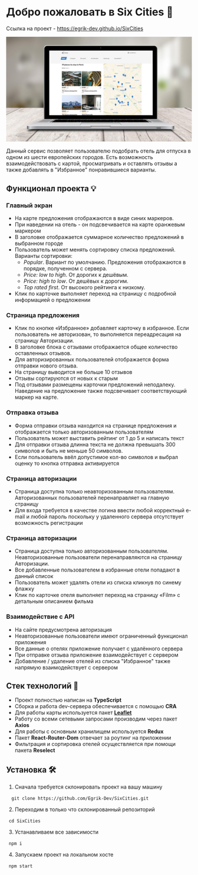 # Добро пожаловать в Six Cities 🎉

Ссылка на проект - https://egrik-dev.github.io/SixCities

![screenshot](./public/img/screenshot)

Данный сервис позволяет пользователю подобрать отель для отпуска в одном из шести европейских городов. Есть возможность взаимодействовать с картой, просматривать и оставлять отзывы а также добавлять в "Избранное" понравившиеся варианты.

## Функционал проекта 💡

### Главный экран

- На карте предложения отображаются в виде синих маркеров.
- При наведении на отель - он подсвечивается на карте оранжевым маркером
- В заголовке отображается суммарное количество предложений в выбранном городе
- Пользователь может менять сортировку списка предложений. Варианты сортировки:
    + _Popular_. Вариант по умолчанию. Предложения отображаются в порядке, полученном с сервера.
    + _Price: low to high_. От дорогих к дешёвым.
    + _Price: high to low_. От дешёвых к дорогим.
    + _Top rated first_. От высокого рейтинга к низкому.
- Клик по карточке выполняет переход на страницу с подробной информацией о предложении

### Страница предложения

- Клик по кнопке «Избранное» добавляет карточку в избранное. Если пользователь не авторизован, то выполняется переадресация на страницу Авторизации.
- В заголовке блока с отзывами отображается общее количество оставленных отзывов.
- Для авторизированных пользователей отображается форма отправки нового отзыва.
- На страницу выводится не больше 10 отзывов
- Отзывы сортируются от новых к старым
- Под отзывами размещены карточки предложений неподалеку. Наведение на предложение также подсвечивает соответствующий маркер на карте.

### Отправка отзыва

- Форма отправки отзыва находится на странице предложения и отображается только авторизованным пользователям
- Пользователь может выставить рейтинг от 1 до 5 и написать текст
- Для отправки отзыва длинна текста не должна превышать 300 символов и быть не меньше 50 символов.
- Если пользователь ввёл допустимое кол-во символов и выбрал оценку то кнопка отправка активируется

### Страница авторизации

- Страница доступна только неавторизованным пользователям. Авторизованных пользователей перенаправляет на главную страницу
- Для входа требуется в качестве логина ввести любой корректный e-mail и любой пароль поскольку у удаленного сервера отсутствует возможность регистрации

### Страница авторизации

- Страница доступна только авторизованным пользователям. Неавторизованные пользователи перенаправляются на страницу Авторизации.
- Все добавленные пользователем в избранные отели попадают в данный список
- Пользователь может удалять отели из списка кликнув по синему флажку
- Клик по карточке отеля выполняет переход на страницу «Film» с детальным описанием фильма

### Взаимодействие c API

- На сайте предусмотрена авторизация
- Неавторизованные пользователи имеют ограниченный функционал приложения
- Все данные о отелях приложение получает с удалённого сервера
- При отправке отзыва приложение взаимодействует с сервером
- Добавление / удаление отелей из списка "Избранное" также напрямую взаимодействует с сервером

## Стек технологий 🤖 

- Проект полностью написан на **TypeScript**
- Сборка и работа dev-сервера обеспечивается с помощью **CRA**
- Для работы карты используется пакет [**Leaflet**](https://leafletjs.com)
- Работу со всеми сетевыми запросами производим через пакет **Axios**
- Для работы с основным хранилищем используется **Redux**
- Пакет **React-Router-Dom** отвечает за роутинг на приложении
- Фильтрация и сортировка отелей осуществляется при помощи пакета **Reselect**

## Установка 🛠

1. Сначала требуется склонировать проект на вашу машину

```
  git clone https://github.com/Egrik-Dev/SixCities.git
```

2. Переходим в только что склонированный репозиторий

```
 cd SixCities
```

3. Устанавливаем все зависимости

```
 npm i
```

4. Запускаем проект на локальном хосте

```
 npm start
```
